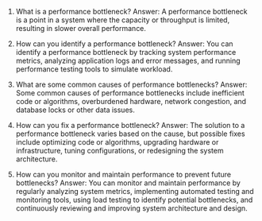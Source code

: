 1. What is a performance bottleneck?
Answer: A performance bottleneck is a point in a system where the capacity or throughput is limited, resulting in slower overall performance.

2. How can you identify a performance bottleneck?
Answer: You can identify a performance bottleneck by tracking system performance metrics, analyzing application logs and error messages, and running performance testing tools to simulate workload.

3. What are some common causes of performance bottlenecks?
Answer: Some common causes of performance bottlenecks include inefficient code or algorithms, overburdened hardware, network congestion, and database locks or other data issues.

4. How can you fix a performance bottleneck?
Answer: The solution to a performance bottleneck varies based on the cause, but possible fixes include optimizing code or algorithms, upgrading hardware or infrastructure, tuning configurations, or redesigning the system architecture.

5. How can you monitor and maintain performance to prevent future bottlenecks?
Answer: You can monitor and maintain performance by regularly analyzing system metrics, implementing automated testing and monitoring tools, using load testing to identify potential bottlenecks, and continuously reviewing and improving system architecture and design.
